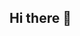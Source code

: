 ## Hi there 👋

<!--
**Law0804/Law0804** is a ✨ _special_ ✨ repository because its `README.md` (this file) appears on your GitHub profile.

# Hi, I'm Law!

On paper, my work responsibilities correspond to that of a 🔬 plant pathologist. However, I don't like to be confined to a single role, so when the need arises, I also wear the hat of a

🌿 plant disease researcher
💻 bioinformatician
📊 data analyst
🔬 microbiologist
Outside of work, I also am(n):

📺 anime and horror movie watcher
🎮 Fate Grand Order JP player
📚 avid reader
🐾 furparent
🌱 plant parent
For inquiries, collaborations, or consultations, shoot me an email at lawrenceparaiso@gmail.com!
-->
